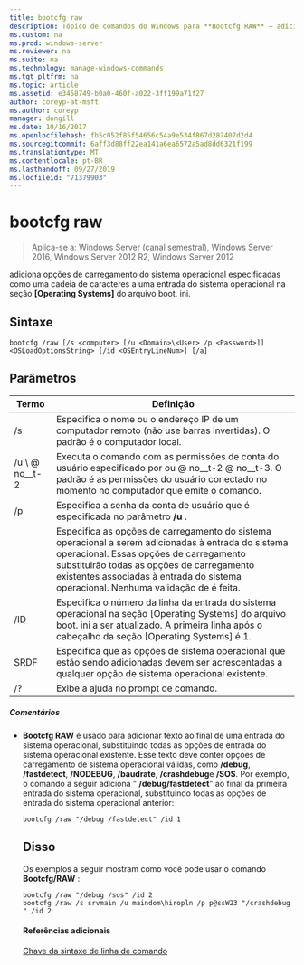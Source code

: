 ```yaml
---
title: bootcfg raw
description: Tópico de comandos do Windows para **Bootcfg RAW** – adiciona opções de carregamento do sistema operacional especificadas como uma cadeia de caracteres a uma entrada do sistema operacional na seção **[Operating Systems]** do arquivo boot. ini.
ms.custom: na
ms.prod: windows-server
ms.reviewer: na
ms.suite: na
ms.technology: manage-windows-commands
ms.tgt_pltfrm: na
ms.topic: article
ms.assetid: e3458749-b0a0-460f-a022-3ff199a71f27
author: coreyp-at-msft
ms.author: coreyp
manager: dongill
ms.date: 10/16/2017
ms.openlocfilehash: fb5c052f85f54656c54a9e534f867d287407d2d4
ms.sourcegitcommit: 6aff3d88ff22ea141a6ea6572a5ad8dd6321f199
ms.translationtype: MT
ms.contentlocale: pt-BR
ms.lasthandoff: 09/27/2019
ms.locfileid: "71379903"
---
```

# <a name="bootcfg-raw"></a>bootcfg raw

>Aplica-se a: Windows Server (canal semestral), Windows Server 2016, Windows Server 2012 R2, Windows Server 2012

adiciona opções de carregamento do sistema operacional especificadas como uma cadeia de caracteres a uma entrada do sistema operacional na seção **[Operating Systems]** do arquivo boot. ini.

## <a name="syntax"></a>Sintaxe
```
bootcfg /raw [/s <computer> [/u <Domain>\<User> /p <Password>]] <OSLoadOptionsString> [/id <OSEntryLineNum>] [/a]
```
## <a name="parameters"></a>Parâmetros

|         Termo          |                                                                                                            Definição                                                                                                             |
|-----------------------|-----------------------------------------------------------------------------------------------------------------------------------------------------------------------------------------------------------------------------------|
|     /s <computer>     |                                                        Especifica o nome ou o endereço IP de um computador remoto (não use barras invertidas). O padrão é o computador local.                                                         |
| /u <Domain> \\ @ no__t-2  |               Executa o comando com as permissões de conta do usuário especificado por <User> ou <Domain> @ no__t-2 @ no__t-3. O padrão é as permissões do usuário conectado no momento no computador que emite o comando.                |
|     /p <Password>     |                                                                       Especifica a senha da conta de usuário que é especificada no parâmetro **/u** .                                                                       |
| <OSLoadOptionsString> | Especifica as opções de carregamento do sistema operacional a serem adicionadas à entrada do sistema operacional. Essas opções de carregamento substituirão todas as opções de carregamento existentes associadas à entrada do sistema operacional. Nenhuma validação de <OSLoadOptions> é feita. |
| /ID <OSEntryLineNum>  |                       Especifica o número da linha da entrada do sistema operacional na seção [Operating Systems] do arquivo boot. ini a ser atualizado. A primeira linha após o cabeçalho da seção [Operating Systems] é 1.                       |
|          SRDF           |                                                       Especifica que as opções de sistema operacional que estão sendo adicionadas devem ser acrescentadas a qualquer opção de sistema operacional existente.                                                        |
|          /?           |                                                                                               Exibe a ajuda no prompt de comando.                                                                                                |

##### <a name="remarks"></a>Comentários
- **Bootcfg RAW** é usado para adicionar texto ao final de uma entrada do sistema operacional, substituindo todas as opções de entrada do sistema operacional existente. Esse texto deve conter opções de carregamento de sistema operacional válidas, como **/debug**, **/fastdetect**, **/NODEBUG**, **/baudrate**, **/crashdebug**e **/SOS**. Por exemplo, o comando a seguir adiciona " **/debug/fastdetect**" ao final da primeira entrada do sistema operacional, substituindo todas as opções de entrada do sistema operacional anterior:
  ```
  bootcfg /raw "/debug /fastdetect" /id 1
  ```
  ## <a name="BKMK_examples"></a>Disso
  Os exemplos a seguir mostram como você pode usar o comando **Bootcfg/RAW** :
  ```
  bootcfg /raw "/debug /sos" /id 2
  bootcfg /raw /s srvmain /u maindom\hiropln /p p@ssW23 "/crashdebug " /id 2
  ```
  #### <a name="additional-references"></a>Referências adicionais
  [Chave da sintaxe de linha de comando](command-line-syntax-key.md)
